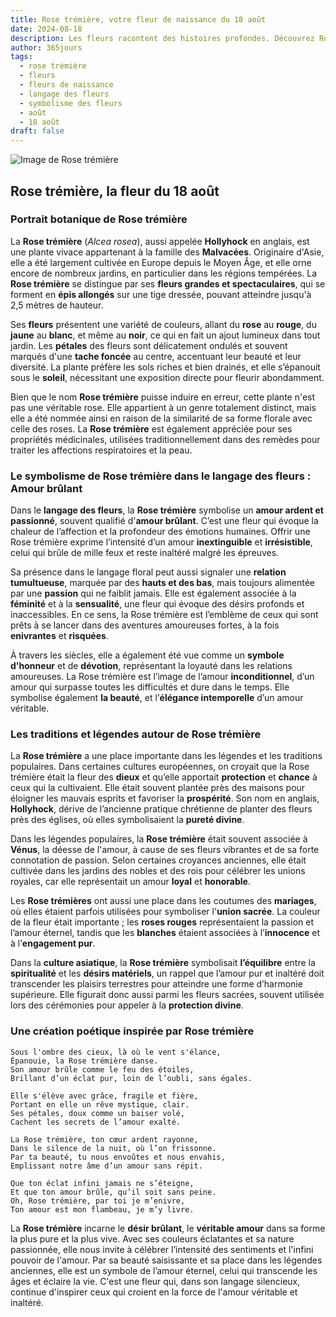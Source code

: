 ```yaml
---
title: Rose trémière, votre fleur de naissance du 18 août
date: 2024-08-18
description: Les fleurs racontent des histoires profondes. Découvrez Rose trémière, votre fleur de naissance du 18 août, ses symboles et récits fascinants. Plongez dans sa signification et son langage unique dans l'art floral.
author: 365jours
tags:
  - rose trémière
  - fleurs
  - fleurs de naissance
  - langage des fleurs
  - symbolisme des fleurs
  - août
  - 18 août
draft: false
---
```



![Image de Rose trémière](https://cdn.pixabay.com/photo/2020/07/01/04/55/korean-flower-5358423_1280.jpg#center)


## Rose trémière, la fleur du 18 août

### Portrait botanique de Rose trémière

La **Rose trémière** (_Alcea rosea_), aussi appelée **Hollyhock** en anglais, est une plante vivace appartenant à la famille des **Malvacées**. Originaire d'Asie, elle a été largement cultivée en Europe depuis le Moyen Âge, et elle orne encore de nombreux jardins, en particulier dans les régions tempérées. La **Rose trémière** se distingue par ses **fleurs grandes et spectaculaires**, qui se forment en **épis allongés** sur une tige dressée, pouvant atteindre jusqu'à 2,5 mètres de hauteur.

Ses **fleurs** présentent une variété de couleurs, allant du **rose** au **rouge**, du **jaune** au **blanc**, et même au **noir**, ce qui en fait un ajout lumineux dans tout jardin. Les **pétales** des fleurs sont délicatement ondulés et souvent marqués d'une **tache foncée** au centre, accentuant leur beauté et leur diversité. La plante préfère les sols riches et bien drainés, et elle s’épanouit sous le **soleil**, nécessitant une exposition directe pour fleurir abondamment.

Bien que le nom **Rose trémière** puisse induire en erreur, cette plante n'est pas une véritable rose. Elle appartient à un genre totalement distinct, mais elle a été nommée ainsi en raison de la similarité de sa forme florale avec celle des roses. La **Rose trémière** est également appréciée pour ses propriétés médicinales, utilisées traditionnellement dans des remèdes pour traiter les affections respiratoires et la peau.

### Le symbolisme de Rose trémière dans le langage des fleurs : Amour brûlant

Dans le **langage des fleurs**, la **Rose trémière** symbolise un **amour ardent et passionné**, souvent qualifié d'**amour brûlant**. C’est une fleur qui évoque la chaleur de l’affection et la profondeur des émotions humaines. Offrir une Rose trémière exprime l’intensité d’un amour **inextinguible** et **irrésistible**, celui qui brûle de mille feux et reste inaltéré malgré les épreuves.

Sa présence dans le langage floral peut aussi signaler une **relation tumultueuse**, marquée par des **hauts et des bas**, mais toujours alimentée par une **passion** qui ne faiblit jamais. Elle est également associée à la **féminité** et à la **sensualité**, une fleur qui évoque des désirs profonds et inaccessibles. En ce sens, la Rose trémière est l’emblème de ceux qui sont prêts à se lancer dans des aventures amoureuses fortes, à la fois **enivrantes** et **risquées**.

À travers les siècles, elle a également été vue comme un **symbole d'honneur** et de **dévotion**, représentant la loyauté dans les relations amoureuses. La Rose trémière est l’image de l’amour **inconditionnel**, d’un amour qui surpasse toutes les difficultés et dure dans le temps. Elle symbolise également **la beauté**, et l’**élégance intemporelle** d’un amour véritable.

### Les traditions et légendes autour de Rose trémière

La **Rose trémière** a une place importante dans les légendes et les traditions populaires. Dans certaines cultures européennes, on croyait que la Rose trémière était la fleur des **dieux** et qu’elle apportait **protection** et **chance** à ceux qui la cultivaient. Elle était souvent plantée près des maisons pour éloigner les mauvais esprits et favoriser la **prospérité**. Son nom en anglais, **Hollyhock**, dérive de l’ancienne pratique chrétienne de planter des fleurs près des églises, où elles symbolisaient la **pureté divine**.

Dans les légendes populaires, la **Rose trémière** était souvent associée à **Vénus**, la déesse de l'amour, à cause de ses fleurs vibrantes et de sa forte connotation de passion. Selon certaines croyances anciennes, elle était cultivée dans les jardins des nobles et des rois pour célébrer les unions royales, car elle représentait un amour **loyal** et **honorable**.

Les **Rose trémières** ont aussi une place dans les coutumes des **mariages**, où elles étaient parfois utilisées pour symboliser l'**union sacrée**. La couleur de la fleur était importante ; les **roses rouges** représentaient la passion et l’amour éternel, tandis que les **blanches** étaient associées à l’**innocence** et à l’**engagement pur**.

Dans la **culture asiatique**, la **Rose trémière** symbolisait **l’équilibre** entre la **spiritualité** et les **désirs matériels**, un rappel que l’amour pur et inaltéré doit transcender les plaisirs terrestres pour atteindre une forme d’harmonie supérieure. Elle figurait donc aussi parmi les fleurs sacrées, souvent utilisée lors des cérémonies pour appeler à la **protection divine**.

### Une création poétique inspirée par Rose trémière

```
Sous l'ombre des cieux, là où le vent s'élance,
Épanouie, la Rose trémière danse.
Son amour brûle comme le feu des étoiles,
Brillant d’un éclat pur, loin de l’oubli, sans égales.

Elle s'élève avec grâce, fragile et fière,
Portant en elle un rêve mystique, clair.
Ses pétales, doux comme un baiser volé,
Cachent les secrets de l’amour exalté.

La Rose trémière, ton cœur ardent rayonne,
Dans le silence de la nuit, où l’on frissonne.
Par ta beauté, tu nous envoûtes et nous envahis,
Emplissant notre âme d’un amour sans répit.

Que ton éclat infini jamais ne s’éteigne,
Et que ton amour brûle, qu’il soit sans peine.
Oh, Rose trémière, par toi je m’enivre,
Ton amour est mon flambeau, je m’y livre.
```

La **Rose trémière** incarne le **désir brûlant**, le **véritable amour** dans sa forme la plus pure et la plus vive. Avec ses couleurs éclatantes et sa nature passionnée, elle nous invite à célébrer l’intensité des sentiments et l'infini pouvoir de l'amour. Par sa beauté saisissante et sa place dans les légendes anciennes, elle est un symbole de l’amour éternel, celui qui transcende les âges et éclaire la vie. C'est une fleur qui, dans son langage silencieux, continue d'inspirer ceux qui croient en la force de l'amour véritable et inaltéré.


